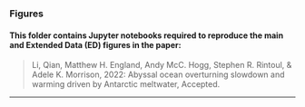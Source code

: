 ### Figures
#### This folder contains Jupyter notebooks required to reproduce the main and Extended Data (ED) figures in the paper:
> Li, Qian, Matthew H. England, Andy McC. Hogg, Stephen R. Rintoul, & Adele K. Morrison, 2022: Abyssal ocean overturning slowdown and warming driven by Antarctic meltwater, Accepted.
- - - -